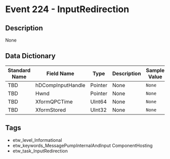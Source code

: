 # Event 224 - InputRedirection

## Description
None

## Data Dictionary
|Standard Name|Field Name|Type|Description|Sample Value|
|---|---|---|---|---|
|TBD|hDCompInputHandle|Pointer|None|`None`|
|TBD|Hwnd|Pointer|None|`None`|
|TBD|XformQPCTime|UInt64|None|`None`|
|TBD|XformStored|UInt32|None|`None`|

## Tags
* etw_level_Informational
* etw_keywords_MessagePumpInternalAndInput ComponentHosting
* etw_task_InputRedirection
